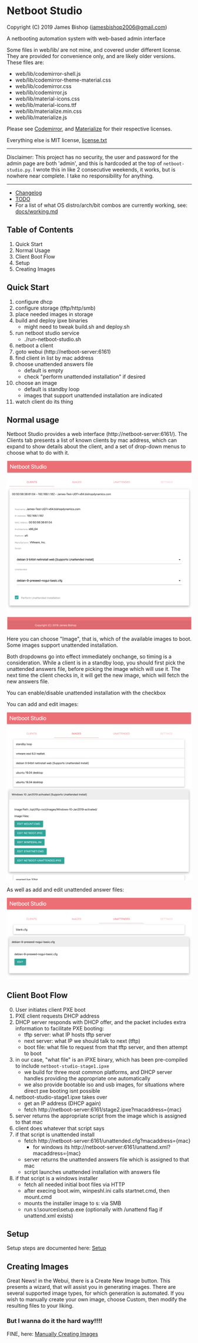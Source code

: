 # Netboot Studio

Copyright (C) 2019 James Bishop (jamesbishop2006@gmail.com)

A netbooting automation system with web-based admin interface

Some files in web/lib/ are not mine, and covered under different license. They are provided for convenience only, and are likely older versions. These files are:

* web/lib/codemirror-shell.js
* web/lib/codemirror-theme-material.css
* web/lib/codemirror.css
* web/lib/codemirror.js
* web/lib/material-icons.css
* web/lib/material-icons.ttf
* web/lib/materialize.min.css
* web/lib/materialize.js

Please see [Codemirror](https://github.com/codemirror/CodeMirror), and [Materialize](https://materializecss.com) for their respective licenses.

Everything else is MIT license, [license.txt](license.txt)

---
Disclaimer: This project has no security, the user and password for the admin page are both 'admin', and this is hardcoded at the top of `netboot-studio.py`. I wrote this in like 2 consecutive weekends, it works, but is nowhere near complete. I take no responsibility for anything.

---

* [Changelog](CHANGELOG.md)
* [TODO](docs/TODO.md)
* For a list of what OS distro/arch/bit combos are currently working, see: [docs/working.md](docs/working.md)

## Table of Contents
1. Quick Start
2. Normal Usage
3. Client Boot Flow
4. Setup
5. Creating Images

## Quick Start
1. configure dhcp
2. configure storage (tftp/http/smb)
4. place needed images in storage
5. build and deploy ipxe binaries
	- might need to tweak build.sh and deploy.sh
6. run netboot studio service
    - ./run-netboot-studio.sh
7. netboot a client
8. goto webui (http://netboot-server:6161)
9. find client in list by mac address
10. choose unattended answers file
    - default is empty
    - check "perform unattended installation" if desired
11. choose an image
    - default is standby loop
    - images that support unattended installation are indicated
12. watch client do its thing

## Normal usage

Netboot Studio provides a web interface (http://netboot-server:6161/).
The Clients tab presents a list of known clients by mac address, which can expand to show details about the client, and a set of drop-down menus to choose what to do with it.

![Netboot Studio Clients](docs/screenshot-clients.png)

Here you can choose "Image", that is, which of the available images to boot. Some images support unattended installation.

Both dropdowns go into effect immediately onchange, so timing is a consideration. While a client is in a standby loop, you should first pick the unattended answers file, before picking the image which will use it. The next time the client checks in, it will get the new image, which will fetch the new answers file.

You can enable/disable unattended installation with the checkbox

You can add and edit images:

![Netboot Studio Images](docs/screenshot-images.png)

As well as add and edit unattended answer files:

![Netboot Studio Unattended](docs/screenshot-unattended.png)

## Client Boot Flow

0. User initiates client PXE boot 
1. PXE client requests DHCP address
2. DHCP server responds with DHCP offer, and the packet includes extra information to facilitate PXE booting:
    - tftp server: what IP hosts tftp server 
    - next server: what IP we should talk to next (tftp)
    - boot file: what file to request from that tftp server, and then attempt to boot
3. in our case, "what file" is an iPXE binary, which has been pre-compiled to include `netboot-studio-stage1.ipxe`
    - we build for three most common platforms, and DHCP server handles providing the appropriate one automatically
    - we also provide bootable iso and usb images, for situations where direct pxe booting isnt possible
3. netboot-studio-stage1.ipxe takes over
    - get an IP address (DHCP again)
    - fetch http://netboot-server:6161/stage2.ipxe?macaddress={mac}
4. server returns the appropriate script from the image which is assigned to that mac
5. client does whatever that script says
6. if that script is unattended install
    - fetch http://netboot-server:6161/unattended.cfg?macaddress={mac}
        - for windows its http://netboot-server:6161/unattend.xml?macaddress={mac}
    - server returns the unattended answers file which is assigned to that mac
    - script launches unattended installation with answers file
7. if that script is a windows installer
    - fetch all needed initial boot files via HTTP
    - after execing boot.wim, winpeshl.ini calls startnet.cmd, then mount.cmd
    - mounts the installer image to s: via SMB
    - run s:\sources\setup.exe (optionally with /unattend flag if unattend.xml exists)

## Setup 

Setup steps are documented here: [Setup](docs/setup.md)

## Creating Images

Great News! in the Webui, there is a Create New Image button. This presents a wizard, that will assist you in generating images. There are several supported image types, for which generation is automated. If you wish to manually create your own image, choose Custom, then modify the resulting files to your liking. 

### But I wanna do it the hard way!!!! 

FINE, here: [Manually Creating Images](docs/images.md)


